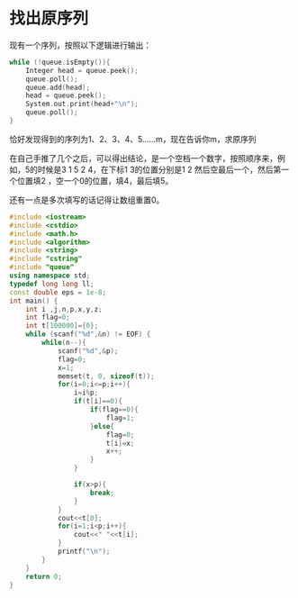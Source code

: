 # 找出原序列

现有一个序列，按照以下逻辑进行输出：

```c++
while (!queue.isEmpty()){
	Integer head = queue.peek();
	queue.poll();
	queue.add(head);
	head = queue.peek();
	System.out.print(head+"\n");
	queue.poll();
}
```

恰好发现得到的序列为1、2、3、4、5……m，现在告诉你m，求原序列

在自己手推了几个之后，可以得出结论，是一个空档一个数字，按照顺序来，例如，5的时候是3 1 5 2 4，在下标1 3的位置分别是1 2 然后空最后一个，然后第一个位置填2 ，空一个0的位置，填4，最后填5。

还有一点是多次填写的话记得让数组重置0。

```c++
#include <iostream>
#include <cstdio>
#include <math.h>
#include <algorithm>
#include <string>
#include "cstring"
#include "queue"
using namespace std;
typedef long long ll;
const double eps = 1e-8;
int main() {
    int i ,j,n,p,x,y,z;
    int flag=0;
    int t[100000]={0};
    while (scanf("%d",&n) != EOF) {
        while(n--){
            scanf("%d",&p);
            flag=0;
            x=1;
            memset(t, 0, sizeof(t));
            for(i=0;i<=p;i++){
                i=i%p;
                if(t[i]==0){
                    if(flag==0){
                        flag=1;
                    }else{
                        flag=0;
                        t[i]=x;
                        x++;
                    }
                }

                if(x>p){
                    break;
                }
            }
            cout<<t[0];
            for(i=1;i<p;i++){
                cout<<" "<<t[i];
            }
            printf("\n");
        }
    }
    return 0;
}
```

